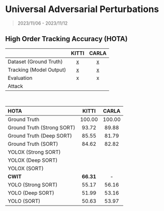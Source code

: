 # Universal Adversarial Perturbations

> 2023/11/06 - 2023/11/12

## High Order Tracking Accuracy (HOTA)

|                         | KITTI |                         CARLA      |
| :---------------------- | :---: | :---------------------------------------------------: |
|Dataset (Ground Truth)  |   [x](https://www.cvlibs.net/datasets/kitti/eval_tracking.php)   |           [x](https://github.com/wuhanstudio/carla-tracking-dataset)  |
|Tracking (Model Output) |   [x](https://github.com/wuhanstudio/2d-kitti-tracking)    | [x](https://github.com/wuhanstudio/2d-carla-tracking) |
|Evaluation              |   x   |                           x       |
|Attack                  |       |                                                       |

<br />

|         HOTA                | KITTI |                         CARLA      |
| :---------------------- | :---: | :---------------------------------------------------: |
|Ground Truth                |   100.00   |    100.00      |
|Ground Truth (Strong SORT)  |   93.72    |     89.88      |
|Ground Truth (Deep SORT)    |   85.55    |     81.79      |
|Ground Truth (SORT)         |   84.62    |     82.82      |
|YOLOX (Strong SORT)         |            |                |
|YOLOX (Deep SORT)           |            |                |
|YOLOX (SORT)                |            |                |
| **CWIT**                   |  **66.31** |      -         |
|YOLO (Strong SORT)          |   55.17    |     56.16      |
|YOLO (Deep SORT)            |   51.99    |     53.16      |
|YOLO (SORT)                 |   50.63    |     53.97      |
